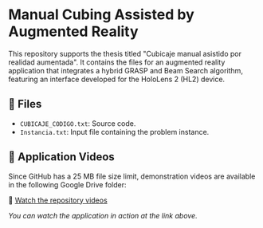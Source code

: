 # Manual Cubing Assisted by Augmented Reality

This repository supports the thesis titled "Cubicaje manual asistido por realidad aumentada". It contains the files for an augmented reality application that integrates a hybrid GRASP and Beam Search algorithm, featuring an interface developed for the HoloLens 2 (HL2) device.

## 📂 Files

- `CUBICAJE_CODIGO.txt`: Source code.
- `Instancia.txt`: Input file containing the problem instance.

## 🎥 Application Videos

Since GitHub has a 25 MB file size limit, demonstration videos are available in the following Google Drive folder:

🔗 [Watch the repository videos](https://drive.google.com/drive/folders/1TmVr5qGDJhwoJDzItWPJ7W9XwM4chEGd?usp=sharing)

*You can watch the application in action at the link above.*

